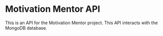 # Motivation Mentor API

This is an API for the Motivation Mentor project. This API interacts with the MongoDB database.
